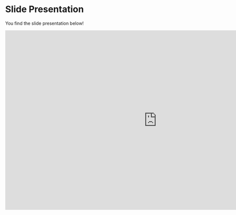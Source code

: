 # Slide Presentation

You find the slide presentation below!

<iframe src="https://docs.google.com/presentation/d/e/2PACX-1vQk5T5XJx100iq0iOuY7q_tYGUXbSSxptHD8zYvFUmI8hZcD1JLvkUb0HqRjsEnow/embed?start=false&loop=false&delayms=3000" frameborder="0" width="960" height="569" allowfullscreen="true" mozallowfullscreen="true" webkitallowfullscreen="true"></iframe>